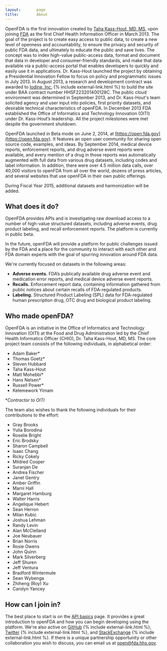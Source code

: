 ```yaml
---
layout:       page
title:        About
---
```


OpenFDA is the first innovation created by [Taha Kass-Hout, MD, MS](http://www.fda.gov/AboutFDA/CentersOffices/ucm349836.htm), upon joining [FDA](http://www.fda.gov/) as the first Chief Health Information Officer in March 2013. The goal of the project is to create easy access to public data, to create a new level of openness and accountability, to ensure the privacy and security of public FDA data, and ultimately to educate the public and save lives. The concept was to index high-value public-access data, format and document that data in developer and consumer-friendly standards, and make that data available via a public-access portal that enables developers to quickly and easily use it in applications. Dr. Kass-Hout launched the project by obtaining a Presidential Innovation Fellow to focus on policy and programmatic issues in July 2013. In August 2013, a research and development contract was awarded to [Iodine, Inc.](http://www.iodine.com/) {% include external-link.html %} to build the site under BAA contract number HHSF223201400128C. The public cloud environment was determined in September 2013, and Dr. Kass-Hout's team solicited agency and user input into policies, first priority datasets, and desirable technical characteristics of openFDA. In December 2013 FDA established the Office of Informatics and Technology Innovation (OITI) under Dr. Kass-Hout’s leadership. All the project milestones were met despite the government shutdown.

OpenFDA launched in Beta mode on June 2, 2014, at [https://open.fda.gov](https://open.fda.gov). It features an open user community for sharing open source code, examples, and ideas. By September 2014, medical device reports, enforcement reports, and drug adverse event reports were available, and every mention of a drug in those reports was automatically augmented with full data from various drug datasets, including codes and label information. In addition, there were over 4.5 million data calls, over 40,000 visitors to openFDA from all over the world, dozens of press articles, and several websites that use openFDA in their own public offerings.

During Fiscal Year 2015, additional datasets and harmonization will be added.

## What does it do?

OpenFDA provides APIs and is investigating raw download access to a number of high-value structured datasets, including adverse events, drug product labeling, and recall enforcement reports. The platform is currently in public beta.

In the future, openFDA will provide a platform for public challenges issued by the FDA and a place for the community to interact with each other and FDA domain experts with the goal of spurring innovation around FDA data.

We're currently focused on datasets in the following areas:

- **Adverse events.** FDA’s publically available drug adverse event and medication error reports, and medical device adverse event reports.
- **Recalls.** Enforcement report data, containing information gathered from public notices about certain recalls of FDA-regulated products.
- **Labeling.** Structured Product Labeling (SPL) data for FDA-regulated human prescription drug, OTC drug and biological product labeling.

## Who made openFDA?

OpenFDA is an initiative in the Office of Informatics and Technology Innovation (OITI) at the Food and Drug Administration led by the Chief Health Informatics Officer (CHIO), Dr. Taha Kass-Hout, MD, MS. The core project team consists of the following individuals, in alphabetical order:

- Adam Baker*
- Thomas Goetz*
- Steven Hubbard
- Taha Kass-Hout
- Matt Mohebbi*
- Hans Nelsen*
- Russell Power*
- Kelemework Yimam

*_Contractor to OITI_

The team also wishes to thank the following individuals for their contributions to the effort:

- Gray Brooks
- Yulia Borodina
- Roselie Bright
- Eric Brodsky
- Sharon Campbell
- Isaac Chang
- Ricky Cokely
- Mildred Cooper
- Suranjan De
- Andrea Fischer
- Janet Gentry
- Amber Griffin
- Marni Hall
- Margaret Hamburg
- Walter Harris
- Angelique Hebert
- Sean Herron
- Milan Kubic
- Joshua Lehman
- Randy Levin
- Alan McClelland
- Joe Neubauer
- Brian Norris
- Rosie Owens
- John Quinn
- Mark Silverberg
- Jeff Shuren
- Jeff Ventura
- Bradford Wintermute
- Sean Wybenga
- Zhiheng (Roy) Xu
- Carolyn Yancey

## How can I join in?

The best place to start is on the [API basics]({{site.baseurl}}/api/reference/) page. It provides a great introduction to openFDA and how you can begin developing using the platform. We're also active on [GitHub](https://github.com/fda) {% include external-link.html %}, [Twitter](https://twitter.com/openFDA) {% include external-link.html %}, and [StackExchange](http://stackexchange.com/search?q=openfda) {% include external-link.html %}. If there is a unique partnership opportunity or other collaboration you wish to discuss, you can email us at [open@fda.hhs.gov](mailto:open@fda.hhs.gov).
